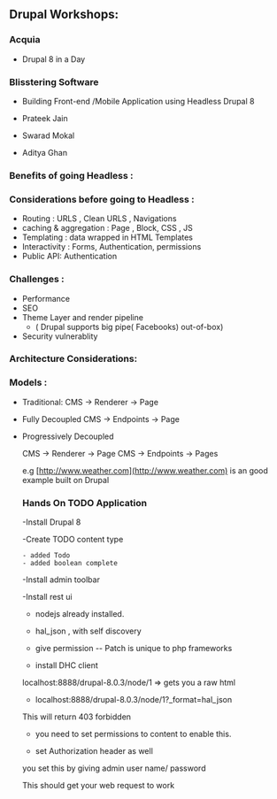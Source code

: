 ## Drupal Workshops:

### Acquia

- Drupal 8 in a Day

### Blisstering Software

- Building Front-end /Mobile Application using Headless Drupal 8

- Prateek Jain
- Swarad Mokal
- Aditya Ghan

### Benefits of going Headless :




### Considerations before going to Headless :

 - Routing : URLS , Clean URLS , Navigations
 - caching & aggregation : Page , Block, CSS , JS
 - Templating : data wrapped in HTML Templates
 - Interactivity : Forms, Authentication, permissions
 - Public API: Authentication


 ### Challenges :
 - Performance
 - SEO
 - Theme Layer and render pipeline
   - ( Drupal supports big pipe( Facebooks) out-of-box)
 - Security vulnerablity


### Architecture Considerations:

### Models :

- Traditional:
     CMS -> Renderer -> Page

- Fully Decoupled
    CMS -> Endpoints -> Page  

- Progressively Decoupled

    CMS -> Renderer -> Page
    CMS -> Endpoints -> Pages

    e.g [http://www.weather.com](http://www.weather.com) is an good example built on Drupal

    ### Hands On TODO Application

    -Install Drupal 8

    -Create TODO content type

      - added Todo
      - added boolean complete


    -Install admin toolbar

    -Install rest ui

    - nodejs already installed.

    - hal_json , with self discovery  

    - give permission
       -- Patch is unique to php frameworks
    - install DHC client

    localhost:8888/drupal-8.0.3/node/1
      => gets you a raw html

    - localhost:8888/drupal-8.0.3/node/1?_format=hal_json

    This will return 403 forbidden

    -  you need to set permissions to content to enable this.

    - set Authorization header as well

     you set this by giving admin user name/ password

     This should get your web request to work
